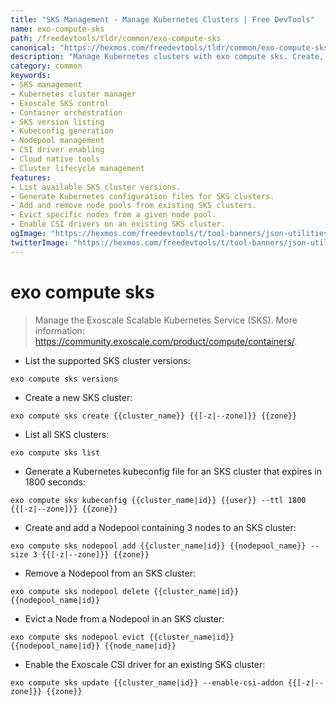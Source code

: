 ```yaml
---
title: "SKS Management - Manage Kubernetes Clusters | Free DevTools"
name: exo-compute-sks
path: /freedevtools/tldr/common/exo-compute-sks
canonical: "https://hexmos.com/freedevtools/tldr/common/exo-compute-sks/"
description: "Manage Kubernetes clusters with exo compute sks. Create, list, and configure Exoscale SKS. Simplify container management. Free online tool, no registration required."
category: common
keywords:
- SKS management
- Kubernetes cluster manager
- Exoscale SKS control
- Container orchestration
- SKS version listing
- Kubeconfig generation
- Nodepool management
- CSI driver enabling
- Cloud native tools
- Cluster lifecycle management
features:
- List available SKS cluster versions.
- Generate Kubernetes configuration files for SKS clusters.
- Add and remove node pools from existing SKS clusters.
- Evict specific nodes from a given node pool.
- Enable CSI drivers on an existing SKS cluster.
ogImage: "https://hexmos.com/freedevtools/t/tool-banners/json-utilities-banner.png"
twitterImage: "https://hexmos.com/freedevtools/t/tool-banners/json-utilities-banner.png"
---
```


# exo compute sks

> Manage the Exoscale Scalable Kubernetes Service (SKS).
> More information: <https://community.exoscale.com/product/compute/containers/>.

- List the supported SKS cluster versions:

`exo compute sks versions`

- Create a new SKS cluster:

`exo compute sks create {{cluster_name}} {{[-z|--zone]}} {{zone}}`

- List all SKS clusters:

`exo compute sks list`

- Generate a Kubernetes kubeconfig file for an SKS cluster that expires in 1800 seconds:

`exo compute sks kubeconfig {{cluster_name|id}} {{user}} --ttl 1800 {{[-z|--zone]}} {{zone}}`

- Create and add a Nodepool containing 3 nodes to an SKS cluster:

`exo compute sks nodepool add {{cluster_name|id}} {{nodepool_name}} --size 3 {{[-z|--zone]}} {{zone}}`

- Remove a Nodepool from an SKS cluster:

`exo compute sks nodepool delete {{cluster_name|id}} {{nodepool_name|id}}`

- Evict a Node from a Nodepool in an SKS cluster:

`exo compute sks nodepool evict {{cluster_name|id}} {{nodepool_name|id}} {{node_name|id}}`

- Enable the Exoscale CSI driver for an existing SKS cluster:

`exo compute sks update {{cluster_name|id}} --enable-csi-addon {{[-z|--zone]}} {{zone}}`
